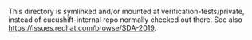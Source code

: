 This directory is symlinked and/or mounted at verification-tests/private,
instead of cucushift-internal repo normally checked out there.
See also https://issues.redhat.com/browse/SDA-2019.

